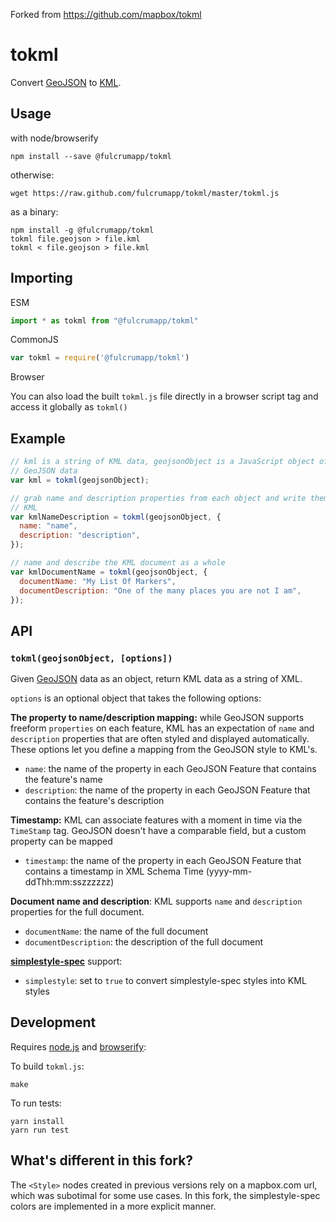 Forked from https://github.com/mapbox/tokml

# tokml

Convert [GeoJSON](http://geojson.org/) to [KML](https://developers.google.com/kml/documentation/).

## Usage

with node/browserify

    npm install --save @fulcrumapp/tokml

otherwise:

    wget https://raw.github.com/fulcrumapp/tokml/master/tokml.js

as a binary:

    npm install -g @fulcrumapp/tokml
    tokml file.geojson > file.kml
    tokml < file.geojson > file.kml
    

## Importing

ESM

```js
import * as tokml from "@fulcrumapp/tokml"
```

CommonJS

```js
var tokml = require('@fulcrumapp/tokml')
```

Browser

You can also load the built `tokml.js` file directly in a browser script tag and access it globally as `tokml()`


## Example

```js
// kml is a string of KML data, geojsonObject is a JavaScript object of
// GeoJSON data
var kml = tokml(geojsonObject);

// grab name and description properties from each object and write them in
// KML
var kmlNameDescription = tokml(geojsonObject, {
  name: "name",
  description: "description",
});

// name and describe the KML document as a whole
var kmlDocumentName = tokml(geojsonObject, {
  documentName: "My List Of Markers",
  documentDescription: "One of the many places you are not I am",
});
```

## API

### `tokml(geojsonObject, [options])`

Given [GeoJSON](http://geojson.org/) data as an object, return KML data as a
string of XML.

`options` is an optional object that takes the following options:

**The property to name/description mapping:** while GeoJSON supports freeform
`properties` on each feature, KML has an expectation of `name` and `description`
properties that are often styled and displayed automatically. These options let
you define a mapping from the GeoJSON style to KML's.

- `name`: the name of the property in each GeoJSON Feature that contains
  the feature's name
- `description`: the name of the property in each GeoJSON Feature that contains
  the feature's description

**Timestamp:** KML can associate features with a moment in time via the `TimeStamp` tag. GeoJSON doesn't
have a comparable field, but a custom property can be mapped

- `timestamp`: the name of the property in each GeoJSON Feature that contains
  a timestamp in XML Schema Time (yyyy-mm-ddThh:mm:sszzzzzz)

**Document name and description**: KML supports `name` and `description` properties
for the full document.

- `documentName`: the name of the full document
- `documentDescription`: the description of the full document

**[simplestyle-spec](https://github.com/mapbox/simplestyle-spec)** support:

- `simplestyle`: set to `true` to convert simplestyle-spec styles into KML styles

## Development

Requires [node.js](http://nodejs.org/) and [browserify](https://github.com/substack/node-browserify):

To build `tokml.js`:

    make

To run tests:

    yarn install
    yarn run test

## What's different in this fork?
The `<Style>` nodes created in previous versions rely on a mapbox.com url, which was subotimal 
for some use cases. In this fork, the simplestyle-spec colors are implemented in a more 
explicit manner.


